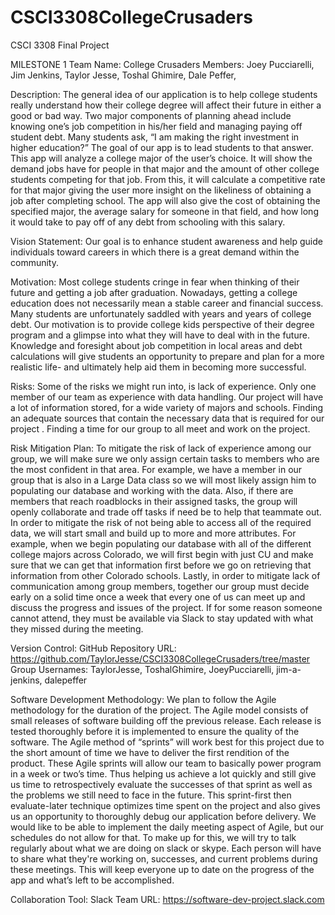 # CSCI3308CollegeCrusaders
CSCI 3308 Final Project

MILESTONE 1
Team Name: College Crusaders
Members: Joey Pucciarelli, Jim Jenkins, Taylor Jesse, Toshal Ghimire, Dale Peffer, 

Description: 
	The general idea of our application is to help college students really understand how their college degree will affect their future in either a good or bad way. Two major components of planning ahead include knowing one’s job competition in his/her field and managing paying off student debt. Many students ask, “I am making the right investment in higher education?” The goal of our app is to lead students to that answer.
This app will analyze a college major of the user’s choice. It will show the demand jobs have for people in that major and the amount of other college students competing for that job. From this, it will calculate a competitive rate for that major giving the user more insight on the likeliness of obtaining a job after completing school. The app will also give the cost of obtaining the specified major, the average salary for someone in that field, and how long it would take to pay off of any debt from schooling with this salary.

Vision Statement: Our goal is to enhance student awareness and help guide individuals toward careers in which there is a great demand within the community.	

Motivation:
	Most college students cringe in fear when thinking of their future and getting a job after graduation. Nowadays, getting a college education does not necessarily mean a stable career and financial success. Many students are unfortunately saddled with years and years of college debt. Our motivation is to provide college kids perspective of their degree program and a glimpse into what they will have to deal with in the future. Knowledge and foresight about job competition in local areas and debt calculations will give students an opportunity to prepare and plan for a more realistic life- and ultimately help aid them in becoming more successful.

Risks: 
Some of the risks we might run into, is lack of experience. Only one member of our team as experience with data handling. Our project will have a lot of information stored, for a wide variety of majors and schools. 
Finding an adequate sources that contain the necessary data that is required for our project . 
Finding a time for our group to all meet and work on the project. 



Risk Mitigation Plan:
To mitigate the risk of lack of experience among our group, we will make sure we only assign certain tasks to members who are the most confident in that area. For example, we have a member in our group that is also in a Large Data class so we will most likely assign him to populating our database and working with the data. Also, if there are members that reach roadblocks in their assigned tasks, the group will openly collaborate and trade off tasks if need be to help that teammate out.
In order to mitigate the risk of not being able to access all of the required data, we will start small and build up to more and more attributes. For example, when we begin populating our database with all of the different college majors across Colorado, we will first begin with just CU and make sure that we can get that information first before we go on retrieving that information from other Colorado schools.
Lastly, in order to mitigate lack of communication among group members, together our group must decide early on a solid time once a week that every one of us can meet up and discuss the progress and issues of the project. If for some reason someone cannot attend, they must be available via Slack to stay updated with what they missed during the meeting.

Version Control: GitHub
Repository URL: https://github.com/TaylorJesse/CSCI3308CollegeCrusaders/tree/master
Group Usernames: TaylorJesse, ToshalGhimire, JoeyPucciarelli, jim-a-jenkins, dalepeffer

Software Development Methodology: We plan to follow the Agile methodology for the duration of the project. The Agile model consists of small releases of software building off the previous release. Each release is tested thoroughly before it is implemented to ensure the quality of the software. The Agile method of “sprints” will work best for this project due to the short amount of time we have to deliver the first rendition of the product. These Agile sprints will allow our team to basically power program in a week or two’s time. Thus helping us achieve a lot quickly and still give us time to retrospectively evaluate the successes of that sprint as well as the problems we still need to face in the future. This sprint-first then evaluate-later technique optimizes time spent on the project and also gives us an opportunity to thoroughly debug our application before delivery.
	We would like to be able to implement the daily meeting aspect of Agile, but our schedules do not allow for that. To make up for this, we will try to talk regularly about what we are doing on slack or skype. Each person will have to share what they're working on, successes, and current problems during these meetings. This will keep everyone up to date on the progress of the app and what’s left to be accomplished. 

Collaboration Tool: Slack
Team URL: https://software-dev-project.slack.com 

